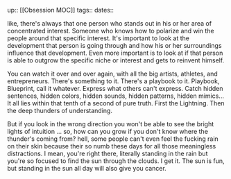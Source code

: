 up:: [[Obsession MOC]]
tags::
dates::

like, there's always that one person who stands out in his or her area of concentrated interest.
Someone who knows how to polarize and win the people around that specific interest.
It's important to look at the development that person is going through and how his or her surroundings influence that development.
Even more important is to look at if that person is able to outgrow the specific niche or interest and gets to reinvent himself.

You can watch it over and over again, with all the big artists, athletes, and entrepreneurs.
There's something to it. 
There's a playbook to it.
Playbook, Blueprint, call it whatever.
Express what others can't express.
Catch hidden sentences, hidden colors, hidden sounds, hidden patterns, hidden mimics...
It all lies within that tenth of a second of pure truth. 
First the Lightning.
Then the deep thunders of understanding.

But if you look in the wrong direction you won't be able to see the bright lights of intuition ...
so, how can you grow if you don't know where the thunder's coming from?
hell, some people can't even feel the fucking rain on their skin because their so numb these days for all those meaningless distractions.
I mean, you're right there, literally standing in the rain but you're so focused to find the sun through the clouds.
I get it. The sun is fun, but standing in the sun all day will also give you cancer.